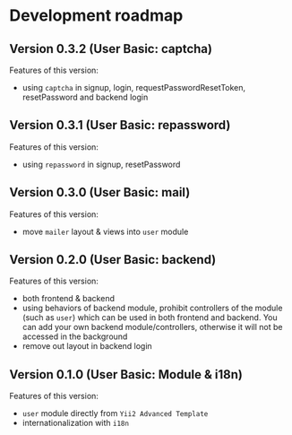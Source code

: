 # Development roadmap

## Version 0.3.2 (User Basic: captcha)

Features of this version:

* using `captcha` in signup, login, requestPasswordResetToken, resetPassword and backend login


## Version 0.3.1 (User Basic: repassword)

Features of this version:

* using `repassword` in signup, resetPassword


## Version 0.3.0 (User Basic: mail)

Features of this version:

* move `mailer` layout & views into `user` module


## Version 0.2.0 (User Basic: backend)

Features of this version:

* both frontend & backend
* using behaviors of backend module, prohibit controllers of the module (such as `user`) which can be used in both frontend and backend. You can add your own backend module/controllers, otherwise it will not be accessed in the background
* remove out layout in backend login


## Version 0.1.0 (User Basic: Module & i18n)

Features of this version:

* `user` module directly from `Yii2 Advanced Template`
* internationalization with `i18n`
